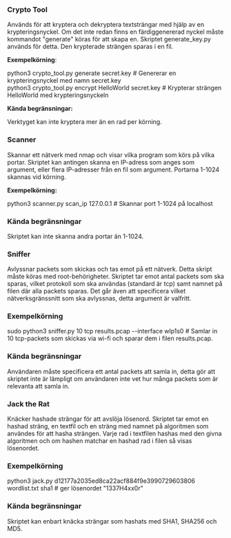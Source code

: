 <h3> Crypto Tool </h3>

Används för att kryptera och dekryptera textsträngar med hjälp av en krypteringsnyckel.
Om det inte redan finns en färdiggenererad nyckel måste kommandot "generate" köras för att skapa en. Skriptet generate_key.py används för detta. Den krypterade strängen sparas i en fil.

<b>Exempelkörning</b>:

python3 crypto_tool.py generate secret.key # Genererar en krypteringsnyckel med namn secret.key<br>
python3 crypto_tool.py encrypt HelloWorld secret.key # Krypterar strängen HelloWorld med krypteringsnyckeln

<b>Kända begränsningar:</b>

Verktyget kan inte kryptera mer än en rad per körning.

<h3> Scanner </h3>

Skannar ett nätverk med nmap och visar vilka program som körs på vilka portar. Skriptet kan antingen
skanna en IP-adress som anges som argument, eller flera IP-adresser från en fil som argument. Portarna 1-1024 skannas vid körning.

<b>Exempelkörning:</b>

python3 scanner.py scan_ip 127.0.0.1 # Skannar port 1-1024 på localhost

<h3> Kända begränsningar </h3>

Skriptet kan inte skanna andra portar än 1-1024.

<h3> Sniffer </h3>

Avlyssnar packets som skickas och tas emot på ett nätverk. Detta skript måste köras med root-behörigheter. Skriptet tar emot antal packets som ska sparas, vilket protokoll som ska användas
(standard är tcp) samt namnet på filen där alla packets sparas. Det går även att specificera vilket nätverksgränssnitt som ska avlyssnas, detta argument är valfritt.

<h3>Exempelkörning</h3>

sudo python3 sniffer.py 10 tcp results.pcap --interface wlp1s0 # Samlar in 10 tcp-packets som skickas via wi-fi och sparar dem i filen results.pcap.

<h3>Kända begränsningar</h3>

Användaren måste specificera ett antal packets att samla in, detta gör att skriptet inte är lämpligt 
om användaren inte vet hur många packets som är relevanta att samla in.

<h3> Jack the Rat </h3>
Knäcker hashade strängar för att avslöja lösenord. Skriptet tar emot en hashad sträng, en textfil och 
en sträng med namnet på algoritmen som användes för att hasha strängen. Varje rad i textfilen hashas med den givna algoritmen och om hashen matchar en hashad rad i filen så visas lösenordet.

<h3> Exempelkörning </h3>

python3 jack.py d12177a2035ed8ca22acf884f9e3990729603806 wordlist.txt sha1 # ger lösenordet "1337H4xx0r"

<h3> Kända begränsningar </h3>
Skriptet kan enbart knäcka strängar som hashats med SHA1, SHA256 och MD5.